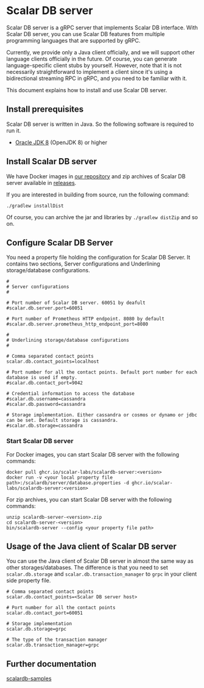 # Scalar DB server

Scalar DB server is a gRPC server that implements Scalar DB interface. 
With Scalar DB server, you can use Scalar DB features from multiple programming languages that are supported by gRPC.

Currently, we provide only a Java client officially, and we will support other language clients officially in the future.
Of course, you can generate language-specific client stubs by yourself.
However, note that it is not necessarily straightforward to implement a client since it's using a bidirectional streaming RPC in gRPC, and you need to be familiar with it.

This document explains how to install and use Scalar DB server.

## Install prerequisites

Scalar DB server is written in Java. So the following software is required to run it.

* [Oracle JDK 8](https://www.oracle.com/technetwork/java/javase/downloads/jdk8-downloads-2133151.html) (OpenJDK 8) or higher

## Install Scalar DB server

We have Docker images in [our repository](https://github.com/orgs/scalar-labs/packages) and zip archives of Scalar DB server available in [releases](https://github.com/scalar-labs/scalardb/releases).

If you are interested in building from source, run the following command: 

```
./gradlew installDist
```

Of course, you can archive the jar and libraries by `./gradlew distZip` and so on.

## Configure Scalar DB Server

You need a property file holding the configuration for Scalar DB Server. 
It contains two sections, Server configurations and Underlining storage/database configurations.

```
#
# Server configurations
#

# Port number of Scalar DB server. 60051 by deafult
#scalar.db.server.port=60051

# Port number of Prometheus HTTP endpoint. 8080 by default
#scalar.db.server.prometheus_http_endpoint_port=8080

#
# Underlining storage/database configurations
#

# Comma separated contact points
scalar.db.contact_points=localhost

# Port number for all the contact points. Default port number for each database is used if empty.
#scalar.db.contact_port=9042

# Credential information to access the database
#scalar.db.username=cassandra
#scalar.db.password=cassandra

# Storage implementation. Either cassandra or cosmos or dynamo or jdbc can be set. Default storage is cassandra.
#scalar.db.storage=cassandra
```

### Start Scalar DB server

For Docker images, you can start Scalar DB server with the following commands:

```
docker pull ghcr.io/scalar-labs/scalardb-server:<version>
docker run -v <your local property file path>:/scalardb/server/database.properties -d ghcr.io/scalar-labs/scalardb-server:<version>
```

For zip archives, you can start Scalar DB server with the following commands:

```
unzip scalardb-server-<version>.zip
cd scalardb-server-<version>
bin/scalardb-server --config <your property file path>
```

## Usage of the Java client of Scalar DB server

You can use the Java client of Scalar DB server in almost the same way as other storages/databases.
The difference is that you need to set `scalar.db.storage` and `scalar.db.transaction_manager` to `grpc` in your client side property file.

```
# Comma separated contact points
scalar.db.contact_points=<Scalar DB server host>

# Port number for all the contact points
scalar.db.contact_port=60051

# Storage implementation
scalar.db.storage=grpc

# The type of the transaction manager
scalar.db.transaction_manager=grpc
```

## Further documentation

[scalardb-samples](https://github.com/scalar-labs/scalardb-samples)
